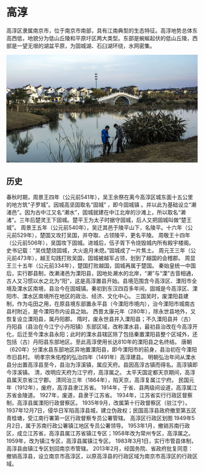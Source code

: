 # 高淳

高淳区隶属南京市，位于南京市南部，具有江南典型的生态特征。高淳地势总体东高西低，地貌分为低山丘陵和平原圩区两大类型。东部是蜿蜒起伏的低山丘陵，西部是一望无垠的湖盆平原，为固城湖、石臼湖环绕，水网密集。

![](/gaochun/1.jpg)

## 历史
春秋时期，周景王四年（公元前541年），吴王余祭在离今高淳区城东面十五公里的地方筑“子罗城”。因城高坚固取名“固城” ，即今固城镇 。并以此为基础设立“濑渚邑”。因为古中江又名“濑水”，固城就建在中江北岸的沙滩上，所以取名“濑渚”。三年后楚灵王下固城。楚平王为太子时据守固城，后人又把固城叫做“楚王城”。
周景王五年（公元前540年），吴迁其邑于陵平山下，名陵平。十六年（公元前529年），楚国又攻打吴国，并夺取、占领陵平，更名平陵。
周敬王十四年（公元前506年），吴国攻下固城。进城后，伍子胥下令烧毁城内所有殿宇楼阁。史书记载：“吴伐楚烧固城，大火逾月未熄。”固城成了一片焦土。
周元王三年（公元前473年），越王勾践打败吴国，固城被越军占领，划到了越国的会稽郡。
周显王三十五年（公元前334年），楚国打败越国，固城再属于楚国。
秦始皇统一中国后，实行郡县制，改濑渚邑为溧阳县，因地处濑水的北岸，“濑”与“溧”古音相通，古人又习惯以水之北为“阳”，这是高淳置县开始。县境范围含今高淳区、溧阳市全境及溧水区南境，县治今在固城镇。秦初到东汉四百多年间，固城是今高淳区、溧阳市、溧水区南境所在地区的政治、经济、文化中心。
三国吴时，废溧阳县建制，作为屯田之用，在原县境东部置永平县（今溧阳市境内），治今溧阳市城南古县村附近，是今溧阳市内设县之始。
西晋太康元年（280年），除永世县地外，又恢复设立溧阳县，属丹阳郡。
隋时，废永世县并入溧阳县；不久溧阳县并（古）丹阳县（县治在今江宁小丹阳镇）东部区域，改称溧水县，最初县治改在今高淳开化，后迁至今溧水县永阳；此时的溧水县辖区除了包括秦置溧阳县整个区域外，还包括（古）丹阳县东部地区。至此高淳使用长达810年的溧阳县之名终结。
唐朝（620年）分溧水县东部地区异地置溧阳县，即今溧阳市的前身，县治初在今溧阳市旧县村。
明孝宗朱佑樘的弘治四年（1491年）高淳建县。
明朝弘治年间从溧水县分出置高淳县至今，县治为淳溪镇，属应天府。县因高淳古镇而得名。高淳镇即今淳溪镇。
清，改明应天府为江宁府，高淳属之。
太平天国定都天京期间，高淳县属天京省江宁郡。
清同治三年（1864年），陷天京，高淳复属江宁府。
民国元年（1912年），废府，高淳县隶江苏省。
1914年，于省、县两级间设道，高淳属江苏省金陵道。
1927年，废道，县隶于江苏省。
1934年，江苏省实行行政区督察制，高淳县属溧阳行政督察区。
1935年9月，改属第十行政督察区（驻江宁）。
1937年12月7日，侵华日军陷高淳县城，建立伪政权；民国高淳县政府撤至第五区青桂塘，受江南行署第一区行政督察专员公署管辖。
高淳区行政区划图
1949年5月2日，属于苏南行政公署镇江地区专员公署领导。
1953年1月，撤销苏南行政区，成立江苏省，高淳县属江苏省镇江专区；1958年改为常州专区，高淳属之。
1959年，改为镇江专区，高淳县属镇江专区。
1983年3月1日，实行市管县体制，高淳县由镇江专区划回南京市管辖。
2013年2月，经国务院、省政府批复同意：撤销高淳县，设立南京市高淳区，以原高淳县的行政区域为南京市高淳区的行政区域。